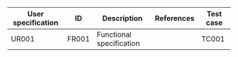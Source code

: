 User specification | ID    | Description              | References | Test case
------------------ | ----- | ------------------------ | ---------- | ---------
UR001              | FR001 | Functional specification |            | TC001    
